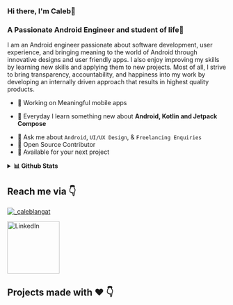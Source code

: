 ### Hi there, I'm Caleb👋


### A Passionate Android Engineer and student of life🚀 
I am an Android engineer passionate about software development, user experience, and bringing meaning to the world of Android through innovative designs and user friendly apps. I also enjoy improving my skills by learning new skills and applying them to new projects. Most of all, I strive to bring transparency, accountability, and happiness into my work by developing an internally driven approach that results in highest quality products.

* 📱 Working on Meaningful mobile apps 
- 🌱 Everyday I learn something new about **Android, Kotlin and Jetpack Compose**
* 💬 Ask me about ``Android``, ``UI/UX Design``, & ``Freelancing Enquiries`` 
* 📝 Open Source Contributor
* 💌 Available for your next project

<details>
  <summary><b>📊 Github Stats</b></summary>
  <p align="center"> <img src= "https://github-readme-stats.vercel.app/api?username=mzazi25&show_icons=true&locale=en" alt="mzazi25"| Stats" />
</details>

## Reach me via 👇
<p float="left">  

 <a href="https://twitter.com/_caleblangat" target="blank"><img src="https://img.shields.io/twitter/follow/_caleblangat?logo=twitter&style=for-the-badge" alt="_caleblangat" /></a>
  
 <a href="https://www.linkedin.com/in/caleb-langat-45874895//" title="Redirect to LinkedIn">
    <img src="/assets/linkedin.png" width="120" alt="LinkedIn" />
  </a>
  
</p>

## Projects made with ❤️ 👇
